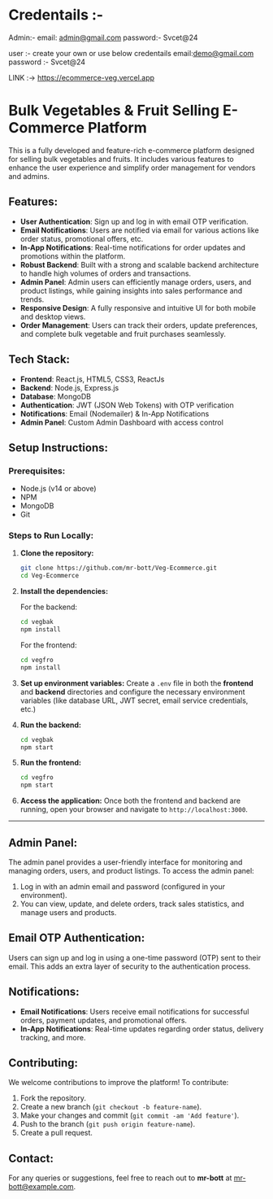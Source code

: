 # Credentails :-
Admin:-
email: admin@gmail.com
password:- Svcet@24

user :- 
create your own or use below credentails 
email:demo@gmail.com
password :- Svcet@24 

LINK :-> https://ecommerce-veg.vercel.app
# Bulk Vegetables & Fruit Selling E-Commerce Platform

This is a fully developed and feature-rich e-commerce platform designed for selling bulk vegetables and fruits. It includes various features to enhance the user experience and simplify order management for vendors and admins.

## Features:
- **User Authentication**: Sign up and log in with email OTP verification.
- **Email Notifications**: Users are notified via email for various actions like order status, promotional offers, etc.
- **In-App Notifications**: Real-time notifications for order updates and promotions within the platform.
- **Robust Backend**: Built with a strong and scalable backend architecture to handle high volumes of orders and transactions.
- **Admin Panel**: Admin users can efficiently manage orders, users, and product listings, while gaining insights into sales performance and trends.
- **Responsive Design**: A fully responsive and intuitive UI for both mobile and desktop views.
- **Order Management**: Users can track their orders, update preferences, and complete bulk vegetable and fruit purchases seamlessly.

## Tech Stack:
- **Frontend**: React.js, HTML5, CSS3, ReactJs
- **Backend**: Node.js, Express.js
- **Database**: MongoDB 
- **Authentication**: JWT (JSON Web Tokens) with OTP verification
- **Notifications**: Email (Nodemailer) & In-App Notifications
- **Admin Panel**: Custom Admin Dashboard with access control

## Setup Instructions:

### Prerequisites:
- Node.js (v14 or above)
- NPM 
- MongoDB
- Git

### Steps to Run Locally:

1. **Clone the repository:**
   ```bash
   git clone https://github.com/mr-bott/Veg-Ecommerce.git
   cd Veg-Ecommerce
   ```

2. **Install the dependencies:**

   For the backend:
   ```bash
   cd vegbak
   npm install
   ```

   For the frontend:
   ```bash
   cd vegfro
   npm install
   ```

3. **Set up environment variables:**
   Create a `.env` file in both the **frontend** and **backend** directories and configure the necessary environment variables (like database URL, JWT secret, email service credentials, etc.)

4. **Run the backend:**
   ```bash
   cd vegbak
   npm start
   ```

5. **Run the frontend:**
   ```bash
   cd vegfro
   npm start
   ```

6. **Access the application:**
   Once both the frontend and backend are running, open your browser and navigate to `http://localhost:3000`.

---

## Admin Panel:

The admin panel provides a user-friendly interface for monitoring and managing orders, users, and product listings. To access the admin panel:
1. Log in with an admin email and password (configured in your environment).
2. You can view, update, and delete orders, track sales statistics, and manage users and products.

## Email OTP Authentication:

Users can sign up and log in using a one-time password (OTP) sent to their email. This adds an extra layer of security to the authentication process.

## Notifications:
- **Email Notifications**: Users receive email notifications for successful orders, payment updates, and promotional offers.
- **In-App Notifications**: Real-time updates regarding order status, delivery tracking, and more.


## Contributing:
We welcome contributions to improve the platform! To contribute:
1. Fork the repository.
2. Create a new branch (`git checkout -b feature-name`).
3. Make your changes and commit (`git commit -am 'Add feature'`).
4. Push to the branch (`git push origin feature-name`).
5. Create a pull request.

## Contact:
For any queries or suggestions, feel free to reach out to **mr-bott** at [mr-bott@example.com](mailto:muralikrishna8309@example.com).
